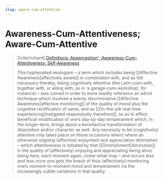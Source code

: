 ```yaml
---
slug: aware-cum-attentive
---
```


# Awareness-Cum-Attentiveness; Aware-Cum-Attentive

> [!cite/richard] [Definitions: Apperception'; Awareness-Cum-Attentiveness; Self-Awareness](http://www.actualfreedom.com.au/richard/abditorium/apperception.htm)
> 
> This hyphenated neologism – a term which includes being [[Affective Awareness|affectively aware]] in combination with, and as felt necessary thereby, being cognitively attentive (the Latin cum=with, together with, or along with, as in ‘a garage-cum-workshop’, for instance) – was coined in order to more readily reference an adroit technique which involves a keenly discriminative [[Affective Awareness|affective monitoring]] of the quality of mood plus the cognitive rectification of same, and as [[On-the-job real-time experiencing|instigated responsively‌ therefrom]], so as to effect beneficial modification of one’s day-by-day temperament which, in the longer-term, brings about a benefactive transformation of disposition and/or character as well. Any necessity to be (cognitively) attentive only takes place on those occasions when/ where an otherwise ongoing (affective) enjoyment and appreciation diminishes – which attentiveness is initiated by that [[Diminishment|diminution]] in the quality of (affectively) enjoying and appreciating being alive/ being here, each moment again, come-what-may – and occurs less and less once one gets the knack of thus (affectively) monitoring one’s moment-to-moment mood and temperament via the increasingly subtle variations in that quality.